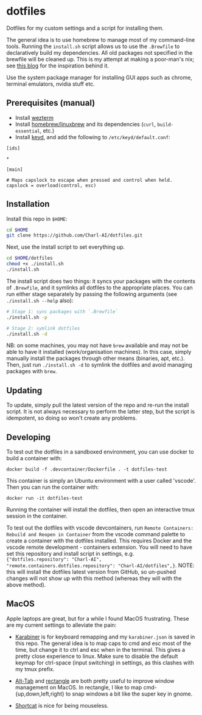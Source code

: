 # dotfiles

Dotfiles for my custom settings and a script for installing them.

The general idea is to use homebrew to manage most of my command-line tools. Running the `install.sh` script allows us to use the `.Brewfile` to declaratively build my dependencies. All old packages not specified in the brewfile will be cleaned up. This is my attempt at making a poor-man's nix; see [this blog](https://matthiasportzel.com/brewfile/) for the inspiration behind it.

Use the system package manager for installing GUI apps such as chrome, terminal emulators, nvidia stuff etc.

## Prerequisites (manual)

- Install [wezterm](https://wezfurlong.org/wezterm/)
- Install [homebrew/linuxbrew](https://docs.brew.sh/Homebrew-on-Linux) and its dependencies (`curl`, `build-essential`, etc.)
- Install [keyd](https://github.com/rvaiya/keyd), and add the following to `/etc/keyd/default.conf`:

```
[ids]

*

[main]

# Maps capslock to escape when pressed and control when held.
capslock = overload(control, esc)
```

## Installation

Install this repo in `$HOME`:

```bash
cd $HOME
git clone https://github.com/Charl-AI/dotfiles.git
```

Next, use the install script to set everything up.

```bash
cd $HOME/dotfiles
chmod +x ./install.sh
./install.sh
```

The install script does two things: it syncs your packages with the contents of `.Brewfile`, and it symlinks all dotfiles to the appropriate places. You can run either stage separately by passing the following arguments (see `./install.sh --help` also):

```bash
# Stage 1: sync packages with `.Brewfile`
./install.sh -p

# Stage 2: symlink dotfiles
./install.sh -d
```

NB: on some machines, you may not have `brew` available and may not be able to have it installed (work/organisation machines). In this case, simply manually install the packages through other means (binaries, apt, etc.). Then, just run `./install.sh -d` to symlink the dotfiles and avoid managing packages with `brew`.

## Updating

To update, simply pull the latest version of the repo and re-run the install script. It is not always necessary to perform the latter step, but the script is idempotent, so doing so won't create any problems.

## Developing

To test out the dotfiles in a sandboxed environment, you can use docker to build a container with:

`docker build -f .devcontainer/Dockerfile . -t dotfiles-test`

This container is simply an Ubuntu environment with a user called 'vscode'. Then you can run the container with:

`docker run -it dotfiles-test`

Running the container will install the dotfiles, then open an interactive tmux session in the container.

To test out the dotfiles with vscode devcontainers, run `Remote Containers: Rebuild and Reopen in Container` from the vscode command palette to create a container with the dotfiles installed. This requires Docker and the vscode remote development - containers extension. You will need to have set this repository and install script in settings, e.g. `{"dotfiles.repository": "Charl-AI", "remote.containers.dotfiles.repository": "Charl-AI/dotfiles",}`. NOTE: this will install the dotfiles latest version from GitHub, so un-pushed changes will not show up with this method (whereas they will with the above method).

## MacOS

Apple laptops are great, but for a while I found MacOS frustrating. These are my current settings to alleviate the pain:

- [Karabiner](https://karabiner-elements.pqrs.org/) is for keyboard remapping and my `karabiner.json` is saved in this repo. The general idea is to map caps to cmd and esc most of the time, but change it to ctrl and esc when in the terminal. This gives a pretty close experience to linux. Make sure to disable the default keymap for ctrl-space (input switching) in settings, as this clashes with my tmux prefix.

- [Alt-Tab](https://alt-tab-macos.netlify.app/) and [rectangle](https://rectangleapp.com/) are both pretty useful to improve window management on MacOS. In rectangle, I like to map cmd-{up,down,left,right} to snap windows a bit like the super key in gnome.

- [Shortcat](https://shortcat.app/) is nice for being mouseless.
